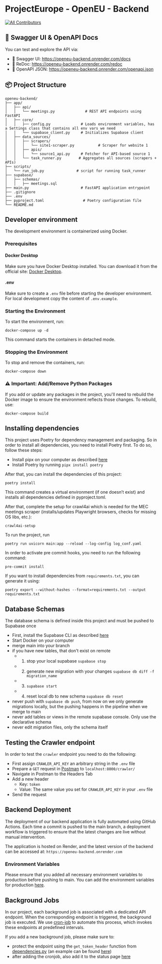 # ProjectEurope - OpenEU - Backend

<!-- ALL-CONTRIBUTORS-BADGE:START - Do not remove or modify this section -->

[![All Contributors](https://img.shields.io/badge/all_contributors-16-orange.svg?style=flat-square)](#contributors-)

<!-- ALL-CONTRIBUTORS-BADGE:END -->

## 📘 Swagger UI & OpenAPI Docs

You can test and explore the API via:

- 🧪 Swagger UI: https://openeu-backend.onrender.com/docs
- 📕 ReDoc: https://openeu-backend.onrender.com/redoc
- 🧾 OpenAPI JSON: https://openeu-backend.onrender.com/openapi.json

## 📦 Project Structure

```
openeu-backend/
├── app/
│   ├── api/
│   │   └── meetings.py              # REST API endpoints using FastAPI
│   ├── core/
│   │   ├── config.py              # Loads environment variables, has a Settings class that contains all env vars we need
│   │   └── supabase_client.py     # Initializes Supabase client
│   ├── data_sources/
│   │   ├── scrapers/
│   │   │   └── site1-scraper.py           # Scraper for website 1
│   │   ├── apis/
│   │   │   └── source1_api.py     # Fetcher for API-based source 1
│   │   └── task_runner.py        # Aggregates all sources (scrapers + APIs)
├── scripts/
│   └── run_job.py               # script for running task_runner
├── supabase/
│   ├── schemas/
│   │   ├── meetings.sql
├── main.py                        # FastAPI application entrypoint
├── .gitignore
├── .env
├── pyproject.toml                  # Poetry configuration file
└── README.md
```

## Developer environment
The development environment is containerized using Docker.

### Prerequisites
#### Docker Desktop
Make sure you have Docker Desktop installed. You can download it from the official site: [Docker Desktop](https://www.docker.com/products/docker-desktop/).
#### .env
Make sure to create a `.env` file before starting the developer environment. For local development copy the content of `.env.example`.

### Starting the Environment
To start the environment, run:
```
docker-compose up -d
```
This command starts the containers in detached mode.

### Stopping the Environment
To stop and remove the containers, run:
```
docker-compose down
```
### ⚠️ Important: Add/Remove Python Packages
If you add or update any packages in the project, you'll need to rebuild the Docker image to ensure the environment reflects those changes. To rebuild, use:
```
docker-compose build
```

## Installing dependencies
This project uses Poetry for dependency management and packaging. So in order to install all dependencies, you need to install Poetry first. To do so, follow these steps:
- Install pipx on your computer as described [here](https://pipx.pypa.io/stable/installation/)
- Install Poetry by running ```pipx install poetry```

After that, you can install the dependencies of this project:
```
poetry install
```

This command creates a virtual environment (if one doesn’t exist) and installs all dependencies defined in pyproject.toml. 

After that, complete the setup for crawl4ai which is needed for the MEC meetings scraper (installs/updates Playwright browsers, checks for missing OS libs, etc.):

```
crawl4ai-setup
```

To run the project, run 
```
poetry run uvicorn main:app --reload --log-config log_conf.yaml
```

In order to activate pre commit hooks, you need to run the following command:
```
pre-commit install
```

If you want to install dependencies from `requirements.txt`, you can generate it using:
```
poetry export --without-hashes --format=requirements.txt --output requirements.txt
```

## Database Schemas
The database schema is defined inside this project and must be pushed to Supabase once 
- First, install the Supabase CLI as described [here](https://supabase.com/docs/guides/local-development/cli/getting-started#installing-the-supabase-cli)
- Start Docker on your computer
- merge main into your branch
- if you have new tables, that don't exist on remote
  - 1. stop your local supabase `supabase stop`
  - 2. generate new migration with your changes `supabase db diff -f migration_name`
  - 3. `supabase start`
  - 4. reset local db to new schema `supabase db reset`
- never push with `supabase db push`, from now on we only generate migrations locally, but the pushing happens in the pipeline when we merge to main
- never add tables or views in the remote supabase console. Only use the declarative schema
- never edit migration files, only the schema itself

## Testing the Crawler endpoint
In order to test the `crawler` endpoint you need to do the following: 
 - First assign `CRAWLER_API_KEY` an arbitrary string in the `.env` file
 - Prepare a `GET` request in [Postman](https://www.postman.com/downloads/) to `localhost:8000/crawler/`
 - Navigate in Postman to the Headers Tab
 - Add a new header 
   - Key: `token` 
   - Value: The same value you set for `CRAWLER_API_KEY` in your `.env` file 
 - Send the request

## Backend Deployment
The deployment of our backend application is fully automated using GitHub Actions.
Each time a commit is pushed to the main branch, a deployment workflow is triggered to ensure that the latest changes are live without manual intervention.

The application is hosted on Render, and the latest version of the backend can be accessed at: ```https://openeu-backend.onrender.com```

### Environment Variables
Please ensure that you added all necessary environment variables to production before pushing to main.
You can add the environment variables for production [here](https://dashboard.render.com/web/srv-d0fpj1idbo4c73ankui0/env).

## Background Jobs
In our project, each background job is associated with a dedicated API endpoint. 
When the corresponding endpoint is triggered, the background job is executed.
We use [cron-job](https://console.cron-job.org/) to automate this process, which invokes these endpoints at predefined intervals.

If you add a new background job, please make sure to: 
- protect the endpoint using the `get_token_header` function from [dependencies.py](./app/dependencies.py) (an example can be found [here](./app/api/crawler.py))
- after adding the cronjob, also add it to the status page [here](https://console.cron-job.org/statuspages/26586)
